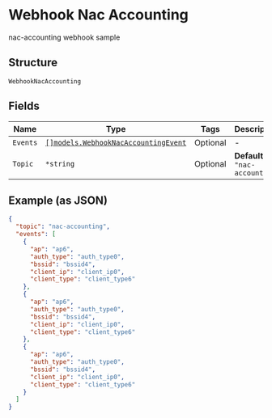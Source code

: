 
# Webhook Nac Accounting

nac-accounting webhook sample

## Structure

`WebhookNacAccounting`

## Fields

| Name | Type | Tags | Description |
|  --- | --- | --- | --- |
| `Events` | [`[]models.WebhookNacAccountingEvent`](../../doc/models/webhook-nac-accounting-event.md) | Optional | - |
| `Topic` | `*string` | Optional | **Default**: `"nac-accounting"` |

## Example (as JSON)

```json
{
  "topic": "nac-accounting",
  "events": [
    {
      "ap": "ap6",
      "auth_type": "auth_type0",
      "bssid": "bssid4",
      "client_ip": "client_ip0",
      "client_type": "client_type6"
    },
    {
      "ap": "ap6",
      "auth_type": "auth_type0",
      "bssid": "bssid4",
      "client_ip": "client_ip0",
      "client_type": "client_type6"
    },
    {
      "ap": "ap6",
      "auth_type": "auth_type0",
      "bssid": "bssid4",
      "client_ip": "client_ip0",
      "client_type": "client_type6"
    }
  ]
}
```

